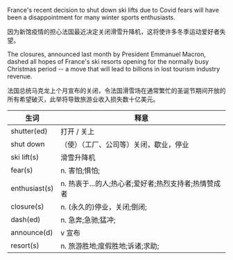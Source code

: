 France's recent decision to shut down ski lifts due to Covid fears will have been a disappointment for many winter sports enthusiasts.

因为新馆疫情的担心法国最近决定关闭滑雪升降机，这将使许多冬季运动爱好者失望。

The closures, announced last month by President Emmanuel Macron, dashed all hopes of France's ski resorts opening for the normally busy Christmas period -- a move that will lead to billions in lost tourism industry revenue.

法国总统马克龙上个月宣布的关闭，令法国滑雪场在通常繁忙的圣诞节期间开放的所有希望破灭，此举将导致旅游业收入损失数十亿美元。

| 生词          | 释意                                               |
| ------------- | -------------------------------------------------- |
| shutter(ed)   | 打开 / 关上                                        |
| shut down     | （使）（工厂、公司等）关闭，歇业，停业             |
| ski lift(s)   | 滑雪升降机                                         |
| fear(s)       | n. 害怕;惧怕;                                      |
| enthusiast(s) | n. 热衷于…的人;热心者;爱好者;热烈支持者;热情赞成者 |
| closure(s)    | n. (永久的)停业，关闭;倒闭;                        |
| dash(ed)      | n. 急奔;急驰;猛冲;                                 |
| announce(d)   | v 宣布                                             |
| resort(s)     | n. 旅游胜地;度假胜地;诉诸;求助;                    |